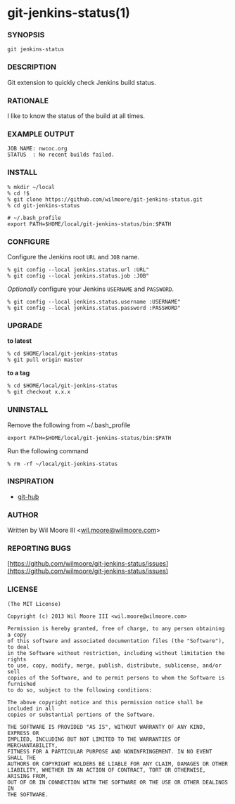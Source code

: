 # git-jenkins-status(1)

### SYNOPSIS

```
git jenkins-status
```

### DESCRIPTION

  Git extension to quickly check Jenkins build status.

### RATIONALE

  I like to know the status of the build at all times.

### EXAMPLE OUTPUT

```
JOB NAME: nwcoc.org
STATUS  : No recent builds failed.
```

### INSTALL

    % mkdir ~/local
    % cd !$
    % git clone https://github.com/wilmoore/git-jenkins-status.git
    % cd git-jenkins-status

    # ~/.bash_profile
    export PATH=$HOME/local/git-jenkins-status/bin:$PATH

### CONFIGURE

Configure the Jenkins root `URL` and `JOB` name.

```
% git config --local jenkins.status.url :URL"
% git config --local jenkins.status.job :JOB"
```

_Optionally_ configure your Jenkins `USERNAME` and `PASSWORD`.

```
% git config --local jenkins.status.username :USERNAME"
% git config --local jenkins.status.password :PASSWORD"
```

### UPGRADE

**to latest**

    % cd $HOME/local/git-jenkins-status
    % git pull origin master

**to a tag**

    % cd $HOME/local/git-jenkins-status
    % git checkout x.x.x

### UNINSTALL

Remove the following from ~/.bash_profile

    export PATH=$HOME/local/git-jenkins-status/bin:$PATH

Run the following command

    % rm -rf ~/local/git-jenkins-status

### INSPIRATION

- [git-hub](https://github.com/wilmoore/git-hub)

### AUTHOR

Written by Wil Moore III &lt;<wil.moore@wilmoore.com>&gt;

### REPORTING BUGS

[https://github.com/wilmoore/git-jenkins-status/issues](https://github.com/wilmoore/git-jenkins-status/issues)

### LICENSE

    (The MIT License)

    Copyright (c) 2013 Wil Moore III <wil.moore@wilmoore.com>

    Permission is hereby granted, free of charge, to any person obtaining a copy
    of this software and associated documentation files (the "Software"), to deal
    in the Software without restriction, including without limitation the rights
    to use, copy, modify, merge, publish, distribute, sublicense, and/or sell
    copies of the Software, and to permit persons to whom the Software is furnished
    to do so, subject to the following conditions:
    
    The above copyright notice and this permission notice shall be included in all
    copies or substantial portions of the Software.
    
    THE SOFTWARE IS PROVIDED "AS IS", WITHOUT WARRANTY OF ANY KIND, EXPRESS OR
    IMPLIED, INCLUDING BUT NOT LIMITED TO THE WARRANTIES OF MERCHANTABILITY,
    FITNESS FOR A PARTICULAR PURPOSE AND NONINFRINGEMENT. IN NO EVENT SHALL THE
    AUTHORS OR COPYRIGHT HOLDERS BE LIABLE FOR ANY CLAIM, DAMAGES OR OTHER
    LIABILITY, WHETHER IN AN ACTION OF CONTRACT, TORT OR OTHERWISE, ARISING FROM,
    OUT OF OR IN CONNECTION WITH THE SOFTWARE OR THE USE OR OTHER DEALINGS IN
    THE SOFTWARE.

